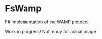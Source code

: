 FsWamp
======

F# implementation of the WAMP protocol

Work in progress! Not ready for actual usage.
